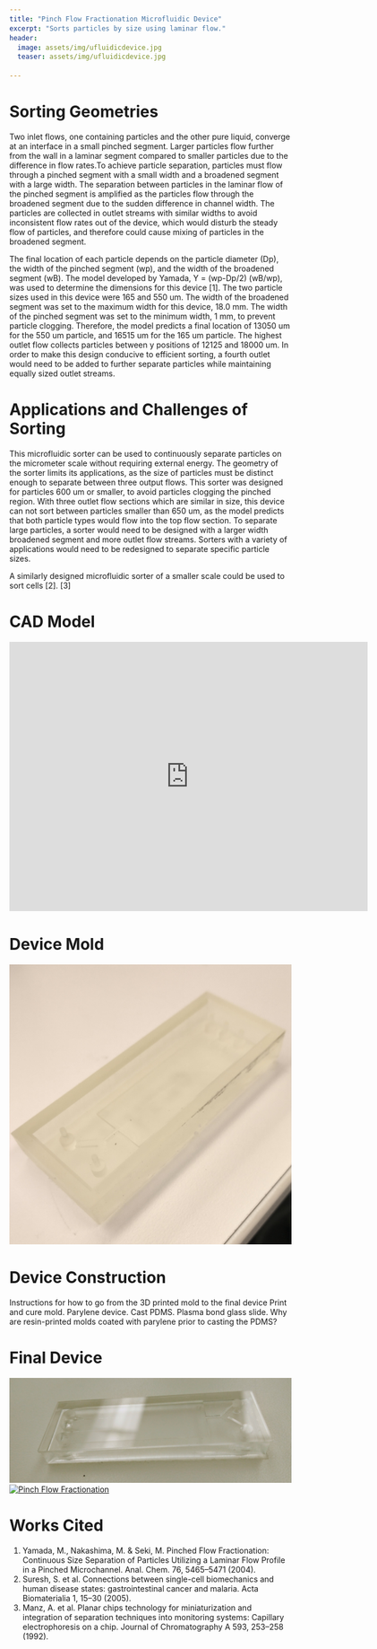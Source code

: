 ```yaml
---
title: "Pinch Flow Fractionation Microfluidic Device"
excerpt: "Sorts particles by size using laminar flow."
header:
  image: assets/img/ufluidicdevice.jpg
  teaser: assets/img/ufluidicdevice.jpg
   
---
```


# Sorting Geometries

Two inlet flows, one containing particles and the other pure liquid, converge at an interface in a small pinched segment. Larger particles flow further from the wall in a laminar segment compared to smaller particles due to the difference in flow rates.To achieve particle separation, particles must flow through a pinched segment with a small width and a broadened segment with a large width. The separation between particles in the laminar flow of the pinched segment is amplified as the particles flow through the broadened segment due to the sudden difference in channel width. The particles are collected in outlet streams with similar widths to avoid inconsistent flow rates out of the device, which would disturb the steady flow of particles, and therefore could cause mixing of particles in the broadened segment. 

The final location of each particle depends on the particle diameter (Dp), the width of the pinched segment (wp), and the width of the broadened segment (wB). The model developed by Yamada, Y = (wp-Dp/2) (wB/wp), was used to determine the dimensions for this device [1]. The two particle sizes used in this device were 165 and 550 um. The width of the broadened segment was set to the maximum width for this device, 18.0 mm. The width of the pinched segment was set to the minimum width, 1 mm, to prevent particle clogging. Therefore, the model predicts a final location of 13050 um for the 550 um particle, and 16515 um for the 165 um particle. The highest outlet flow collects particles between y positions of 12125 and 18000 um. In order to make this design conducive to efficient sorting, a fourth outlet would need to be added to further separate particles while maintaining equally sized outlet streams.  

# Applications and Challenges of Sorting

This microfluidic sorter can be used to continuously separate particles on the micrometer scale without requiring external energy. The geometry of the sorter limits its applications, as the size of particles must be distinct enough to separate between three output flows. This sorter was designed for particles 600 um or smaller, to avoid particles clogging the pinched region. With three outlet flow sections which are similar in size, this device can not sort between particles smaller than 650 um, as the model predicts that both particle types would flow into the top flow section. To separate large particles, a sorter would need to be designed with a larger width broadened segment and more outlet flow streams. Sorters with a variety of applications would need to be redesigned to separate specific particle sizes. 

A similarly designed microfluidic sorter of a smaller scale could be used to sort cells [2]. [3]   



# CAD Model
<iframe src="https://vanderbilt643.autodesk360.com/shares/public/SH286ddQT78850c0d8a47b8a186735a857aa?mode=embed" width="640" height="480" allowfullscreen="true" webkitallowfullscreen="true" mozallowfullscreen="true"  frameborder="0"></iframe>

# Device Mold
![Microfluidic device resin mold](https://github.com/rhurwitz33/rhurwitz33.github.io/blob/main/assets/img/ufluidicmold1.jpg)

# Device Construction
Instructions for how to go from the 3D printed mold to the final device
Print and cure mold. 
Parylene device. 
Cast PDMS. 
Plasma bond glass slide. 
Why are resin-printed molds coated with parylene prior to casting the 
PDMS? 

# Final Device
![Microfluidic device](https://github.com/rhurwitz33/rhurwitz33.github.io/blob/main/assets/img/ufluidicdevice.jpg)
[![Pinch Flow Fractionation](https://img.youtube.com/vi/--6JoKgJHCo/0.jpg)](https://www.youtube.com/watch?v=--6JoKgJHCo)

# Works Cited
1. Yamada, M., Nakashima, M. & Seki, M. Pinched Flow Fractionation:  Continuous Size Separation of Particles Utilizing a Laminar Flow Profile in a Pinched Microchannel. Anal. Chem. 76, 5465–5471 (2004).
2. Suresh, S. et al. Connections between single-cell biomechanics and human disease states: gastrointestinal cancer and malaria. Acta Biomaterialia 1, 15–30 (2005).
3. Manz, A. et al. Planar chips technology for miniaturization and integration of separation techniques into monitoring systems: Capillary electrophoresis on a chip. Journal of Chromatography A 593, 253–258 (1992).


